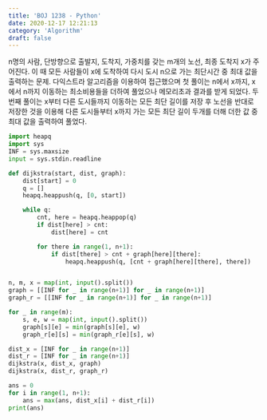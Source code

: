```yaml
---
title: 'BOJ 1238 - Python'
date: 2020-12-17 12:21:13
category: 'Algorithm'
draft: false
---
```

n명의 사람, 단방향으로 출발지, 도착지, 가중치를 갖는 m개의 노선, 최종 도착지 x가 주어진다. 이 때 모든 사람들이 x에 도착하여 다시 도시 n으로 가는 최단시간 중 최대 값을 출력하는 문제. 다익스트라 알고리즘을 이용하여 접근했으며 첫 풀이는 n에서 x까지, x에서 n까지 이동하는 최소비용들을 더하여 풀었으나 메모리초과 결과를 받게 되었다. 두번째 풀이는 x부터 다른 도시들까지 이동하는 모든 최단 길이를 저장 후 노선을 반대로 저장한 것을 이용해 다른 도시들부터 x까지 가는 모든 최단 길이 두개를 더해 더한 값 중 최대 값을 출력하여 풀었다.
```python
import heapq
import sys
INF = sys.maxsize
input = sys.stdin.readline

def dijkstra(start, dist, graph):
    dist[start] = 0
    q = []
    heapq.heappush(q, [0, start])

    while q:
        cnt, here = heapq.heappop(q)
        if dist[here] > cnt:
            dist[here] = cnt

        for there in range(1, n+1):
            if dist[there] > cnt + graph[here][there]:
                heapq.heappush(q, [cnt + graph[here][there], there])


n, m, x = map(int, input().split())
graph = [[INF for _ in range(n+1)] for _ in range(n+1)]
graph_r = [[INF for _ in range(n+1)] for _ in range(n+1)]

for _ in range(m):
    s, e, w = map(int, input().split())
    graph[s][e] = min(graph[s][e], w)
    graph_r[e][s] = min(graph_r[e][s], w)

dist_x = [INF for _ in range(n+1)]
dist_r = [INF for _ in range(n+1)]
dijkstra(x, dist_x, graph)
dijkstra(x, dist_r, graph_r)

ans = 0
for i in range(1, n+1):
    ans = max(ans, dist_x[i] + dist_r[i])
print(ans)

```